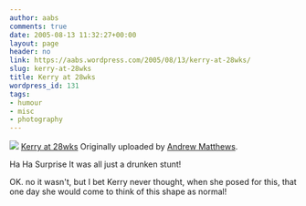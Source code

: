 ```yaml
---
author: aabs
comments: true
date: 2005-08-13 11:32:27+00:00
layout: page
header: no
link: https://aabs.wordpress.com/2005/08/13/kerry-at-28wks/
slug: kerry-at-28wks
title: Kerry at 28wks
wordpress_id: 131
tags:
- humour
- misc
- photography
---
```


[![](http://photos23.flickr.com/33532192_9bea24bf58_m.jpg)](http://www.flickr.com/photos/aabs/33532192/)
[Kerry at 28wks](http://www.flickr.com/photos/aabs/33532192/)
Originally uploaded by [Andrew Matthews](http://www.flickr.com/people/aabs/).

Ha Ha Surprise
It was all just a drunken stunt!

OK. no it wasn't, but I bet Kerry never thought, when she posed for this, that one day she would come to think of this shape as normal!
